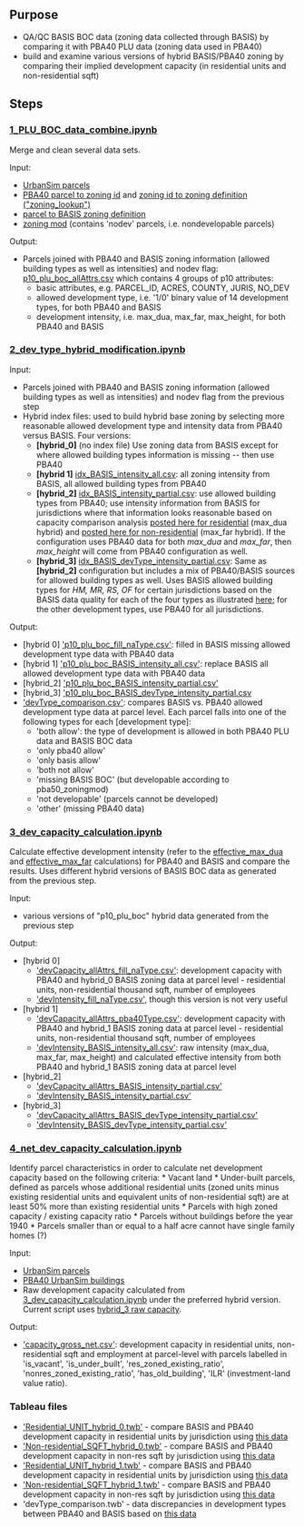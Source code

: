 ## Purpose
* QA/QC BASIS BOC data (zoning data collected through BASIS) by comparing it with PBA40 PLU data (zoning data used in PBA40)
* build and examine various versions of hybrid BASIS/PBA40 zoning by comparing their implied development capacity (in residential units and non-residential sqft)

## Steps

### [1_PLU_BOC_data_combine.ipynb](1_PLU_BOC_data_combine.ipynb)
Merge and clean several data sets.

Input:
* [UrbanSim parcels](https://mtcdrive.box.com/s/hnwpcw97tqqga1ngvcs5oct5av2j1ine)
* [PBA40 parcel to zoning id](https://mtcdrive.box.com/s/ws7gjn63jew70ap81sjxlsl6eg39yas8) and [zoning id to zoning definition ("zoning_lookup")](https://github.com/BayAreaMetro/bayarea_urbansim/blob/master/data/zoning_lookup.csv)
* [parcel to BASIS zoning definition](https://mtcdrive.box.com/s/rind3o860bn4aj20ugwebl5gphark7ms)
* [zoning mod](https://mtcdrive.box.com/s/6t8w5mqcvyr2oh8b7c0gz6ifetvruzah) (contains 'nodev' parcels, i.e. nondevelopable parcels)

Output:
* Parcels joined with PBA40 and BASIS zoning information (allowed building types as well as intensities) and nodev flag: [p10_plu_boc_allAttrs.csv](https://mtcdrive.box.com/s/4eaas345rl3ivg8ulwpa5v4i3cvbx1ay) which contains 4 groups of p10 attributes: 
   * basic attributes, e.g. PARCEL_ID, ACRES, COUNTY, JURIS, NO_DEV
   * allowed development type, i.e. '1/0' binary value of 14 development types, for both PBA40 and BASIS
   * development intensity, i.e. max_dua, max_far, max_height, for both PBA40 and BASIS

### [2_dev_type_hybrid_modification.ipynb](2_dev_type_hybrid_modification.ipynb)

Input:
* Parcels joined with PBA40 and BASIS zoning information (allowed building types as well as intensities) and nodev flag from the previous step
* Hybrid index files: used to build hybrid base zoning by selecting more reasonable allowed development type and intensity data from PBA40 versus BASIS. Four versions:
   * **[hybrid_0]** (no index file) Use zoning data from BASIS except for where allowed building types information is missing -- then use PBA40
   * **[hybrid 1]** [idx_BASIS_intensity_all.csv](hybrid_index/idx_BASIS_intensity_all.csv): all zoning intensity from BASIS, all allowed building types from PBA40
   * **[hybrid_2]** [idx_BASIS_intensity_partial.csv](hybrid_index/idx_BASIS_intensity_partial.csv): use allowed building types from PBA40; use intensity information from BASIS for jurisdictions where that information looks reasonable based on capacity comparison analysis [posted here for residential](https://public.tableau.com/profile/yuqi6946#!/vizhome/Residential_UNIT_20200428_hybrid_1/Notes) (max_dua hybrid) and [posted here for non-residential](https://public.tableau.com/profile/yuqi6946#!/vizhome/Nonresidential_SQFT_20200428_hybrid_1/BASISMAX_FARdataquality?publish=yes) (max_far hybrid). If the configuration uses PBA40 data for both *max_dua* and *max_far*, then *max_height* will come from PBA40 configuration as well.
   * **[hybrid_3]** [idx_BASIS_devType_intensity_partial.csv](hybrid_index/idx_BASIS_devType_intensity_partial.csv): Same as **[hybrid_2]** configuration but includes a mix of PBA40/BASIS sources for allowed building types as well.  Uses BASIS allowed building types for *HM, MR, RS, OF* for certain jurisdictions based on the BASIS data quality for each of the four types as illustrated [here](https://public.tableau.com/profile/yuqi6946#!/vizhome/devType_comparison_20200428/HM_comp?publish=yes); for the other development types, use PBA40 for all jurisdictions.

Output:
* [hybrid 0] ['p10_plu_boc_fill_naType.csv'](https://mtcdrive.box.com/s/x35fp65pv2lautamq15b4s0mfj3tr8l7): filled in BASIS missing allowed development type data with PBA40 data
* [hybrid 1] ['p10_plu_boc_BASIS_intensity_all.csv'](https://mtcdrive.box.com/s/xdwi6m00htngm65rvyu1ul8uenyflryc): replace BASIS all allowed development type data with PBA40 data
* [hybrid_2] ['p10_plu_boc_BASIS_intensity_partial.csv'](https://mtcdrive.box.com/s/7nfo5d1tkq3bzi3v9kk7mbf779nr8jk7)
* [hybrid_3] ['p10_plu_boc_BASIS_devType_intensity_partial.csv](https://mtcdrive.box.com/s/drm50mn6mpwepeintfpotk32i7bqtvnv)
* ['devType_comparison.csv'](https://mtcdrive.box.com/s/mtjogl2fqf25yx7cxy6azrv587mo4itf): compares BASIS vs. PBA40 allowed development type data at parcel level. Each parcel falls into one of the following types for each [development type]:
    * 'both allow': the type of development is allowed in both PBA40 PLU data and BASIS BOC data
    * 'only pba40 allow'
    * 'only basis allow'
    * 'both not allow'
    * 'missing BASIS BOC' (but developable according to pba50_zoningmod)
    * 'not developable' (parcels cannot be developed)
    * 'other' (missing PBA40 data)

### [3_dev_capacity_calculation.ipynb](3_dev_capacity_calculation.ipynb)
Calculate effective development intensity (refer to the [effective_max_dua](https://github.com/UDST/bayarea_urbansim/blob/0fb7776596075fa7d2cba2b9fbc92333354ba6fa/baus/variables.py#L808) and [effective_max_far](https://github.com/UDST/bayarea_urbansim/blob/0fb7776596075fa7d2cba2b9fbc92333354ba6fa/baus/variables.py#L852) calculations) for PBA40 and BASIS and compare the results. Uses different hybrid versions of BASIS BOC data as generated from the previous step.

Input:
* various versions of "p10_plu_boc" hybrid data generated from the previous step

Output:
* [hybrid 0] 
	* ['devCapacity_allAttrs_fill_naType.csv'](https://mtcdrive.box.com/s/huty80u1m7lxlh20j1d2s8w1n9ny75bz): development capacity with PBA40 and hybrid_0 BASIS zoning data at parcel level - residential units, non-residential thousand sqft, number of employees
	* ['devIntensity_fill_naType.csv'](https://mtcdrive.box.com/s/3ko9p0hds84nngqg58ilwevtohlbtma7), though this version is not very useful
* [hybrid 1]
	* ['devCapacity_allAttrs_pba40Type.csv'](https://mtcdrive.box.com/s/09tbye86qs5kydhckoii53eitlac3my3): development capacity with PBA40 and hybrid_1 BASIS zoning data at parcel level - residential units, non-residential thousand sqft, number of employees
	* ['devIntensity_BASIS_intensity_all.csv'](https://mtcdrive.box.com/s/32hunczdkugk44iqw224ejozchutojd1): raw intensity (max_dua, max_far, max_height) and calculated effective intensity from both PBA40 and hybrid_1 BASIS zoning data at parcel level
* [hybrid_2]
	* ['devCapacity_allAttrs_BASIS_intensity_partial.csv'](https://mtcdrive.box.com/s/ce4tjx89egxuq263t08wdaegjbvvtv0d)
	* ['devIntensity_BASIS_intensity_partial.csv'](https://mtcdrive.box.com/s/t3rbvu4xduvssbim81g2hhmbvcnv0feb)
* [hybrid_3] 
	* ['devCapacity_allAttrs_BASIS_devType_intensity_partial.csv'](https://mtcdrive.box.com/s/qtysq31wvzudl9b9vjjz7etgm9i4z9se)
	* ['devIntensity_BASIS_devType_intensity_partial.csv'](https://mtcdrive.box.com/s/8rm3sjyryvx6jxnw6tb7y699sa6rmi4v)

### [4_net_dev_capacity_calculation.ipynb](https://github.com/BayAreaMetro/petrale/blob/master/policies/plu/base_zoning/4_net_dev_capacity_calculation.ipynb)

Identify parcel characteristics in order to calculate net development capacity based on the following criteria:
    * Vacant land
    * Under-built parcels, defined as parcels whose additional residential units (zoned units minus existing residential units and equivalent units of non-residential sqft) are at least 50% more than existing residential units
    * Parcels with high zoned capacity / existing capacity ratio
    * Parcels without buildings before the year 1940
    * Parcels smaller than or equal to a half acre cannot have single family homes (?)

Input:
* [UrbanSim parcels](https://mtcdrive.box.com/s/sgy1uorcgt7uhh29fja7v93c21ppiudq)
* [PBA40 UrbanSim buildings](https://mtcdrive.box.com/s/sgy1uorcgt7uhh29fja7v93c21ppiudq)
* Raw development capacity calculated from [3_dev_capacity_calculation.ipynb](3_dev_capacity_calculation.ipynb) under the preferred hybrid version. Current script uses [hybrid_3 raw capacity](https://mtcdrive.box.com/s/qtysq31wvzudl9b9vjjz7etgm9i4z9se).

Output:
* ['capacity_gross_net.csv'](https://mtcdrive.box.com/s/axhulwng5olq2jign52s0dwznmii59n7): development capacity in residential units, non-residential sqft and employment at parcel-level with parcels labelled in 'is_vacant', 'is_under_built', 'res_zoned_existing_ratio', 'nonres_zoned_existing_ratio', 'has_old_building', 'ILR' (investment-land value ratio).


### Tableau files
* ['Residential_UNIT_hybrid_0.twb'](https://github.com/BayAreaMetro/petrale/blob/master/policies/plu/base_zoning/Residential_UNIT_hybrid_0.twb) - compare BASIS and PBA40 development capacity in residential units by jurisdiction using [this data](https://mtcdrive.box.com/s/huty80u1m7lxlh20j1d2s8w1n9ny75bz) 
* ['Non-residential_SQFT_hybrid_0.twb'](https://github.com/BayAreaMetro/petrale/blob/master/policies/plu/base_zoning/Nonresidential_SQFT_hybrid_0.twb) - compare BASIS and PBA40 development capacity in non-res sqft by jurisdiction using [this data](https://mtcdrive.box.com/s/huty80u1m7lxlh20j1d2s8w1n9ny75bz)
* ['Residential_UNIT_hybrid_1.twb'](https://github.com/BayAreaMetro/petrale/blob/master/policies/plu/base_zoning/Residential_UNIT_hybrid_1.twb) - compare BASIS and PBA40 development capacity in residential units by jurisdiction using [this data](https://mtcdrive.box.com/s/09tbye86qs5kydhckoii53eitlac3my3) 
* ['Non-residential_SQFT_hybrid_1.twb'](https://github.com/BayAreaMetro/petrale/blob/master/policies/plu/base_zoning/Nonresidential_SQFT_hybrid_1.twb) - compare BASIS and PBA40 development capacity in non-res sqft by jurisdiction using [this data](https://mtcdrive.box.com/s/09tbye86qs5kydhckoii53eitlac3my3)
* 'devType_comparison.twb' - data discrepancies in development types between PBA40 and BASIS based on [this data](https://mtcdrive.box.com/s/mtjogl2fqf25yx7cxy6azrv587mo4itf)
